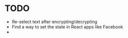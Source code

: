 # TODO
* Re-select text after encrypting/decrypting
* Find a way to set the state in React apps like Facebook
* 
